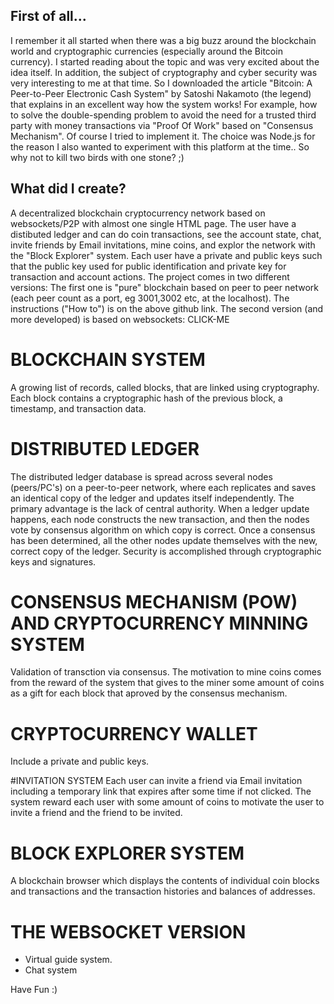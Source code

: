 ## First of all...
I remember it all started when there was a big buzz around the blockchain world and cryptographic currencies (especially around the Bitcoin currency).
I started reading about the topic and was very excited about the idea itself. In addition, the subject of cryptography and cyber security was very interesting to me at that time.
So I downloaded the article "Bitcoin: A Peer-to-Peer Electronic Cash System" by Satoshi Nakamoto (the legend) that explains in an excellent way how the system works!
For example, how to solve the double-spending problem to avoid the need for a trusted third party with money transactions via "Proof Of Work" based on "Consensus Mechanism".
Of course I tried to implement it. The choice was Node.js for the reason I also wanted to experiment with this platform at the time..
So why not to kill two birds with one stone? ;)
 
## What did I create?
A decentralized blockchain cryptocurrency network based on websockets/P2P with almost one single HTML page.
The user have a distibuted ledger and can do coin transactions, see the account state, chat, invite friends by Email invitations, mine coins, and explor the network with the "Block Explorer" system. 
Each user have a private and public keys such that the public key used for public identification and private key for transaction and account actions.
The project comes in two different versions:
The first one is "pure" blockchain based on peer to peer network (each peer count as a port, eg 3001,3002 etc, at the localhost).
The instructions ("How to") is on the above github link.
The second version (and more developed) is based on websockets:              CLICK-ME
 
 
# BLOCKCHAIN SYSTEM
A growing list of records, called blocks, that are linked using cryptography. Each block contains a cryptographic hash of the previous block, a timestamp, and transaction data.
 
# DISTRIBUTED LEDGER
The distributed ledger database is spread across several nodes (peers/PC's) on a peer-to-peer network, where each replicates and saves an identical copy of the ledger and updates itself independently. The primary advantage is the lack of central authority. When a ledger update happens, each node constructs the new transaction, and then the nodes vote by consensus algorithm on which copy is correct. Once a consensus has been determined, all the other nodes update themselves with the new, correct copy of the ledger. Security is accomplished through cryptographic keys and signatures.
 
# CONSENSUS MECHANISM (POW) AND CRYPTOCURRENCY MINNING SYSTEM
Validation of transction via consensus. The motivation to mine coins comes from the reward of the system that gives to the miner some amount of coins as a gift for each block that aproved by the consensus mechanism.
 
# CRYPTOCURRENCY WALLET
Include a private and public keys.
 
#INVITATION SYSTEM
Each user can invite a friend via Email invitation including a temporary link that expires after some time if not clicked. The system reward each user with some amount of coins to motivate the user to invite a friend and the friend to be invited.
 
# BLOCK EXPLORER SYSTEM
A blockchain browser which displays the contents of individual coin blocks and transactions and the transaction histories and balances of addresses.
 
# THE WEBSOCKET VERSION
- Virtual guide system.
- Chat system
 
Have Fun :)
